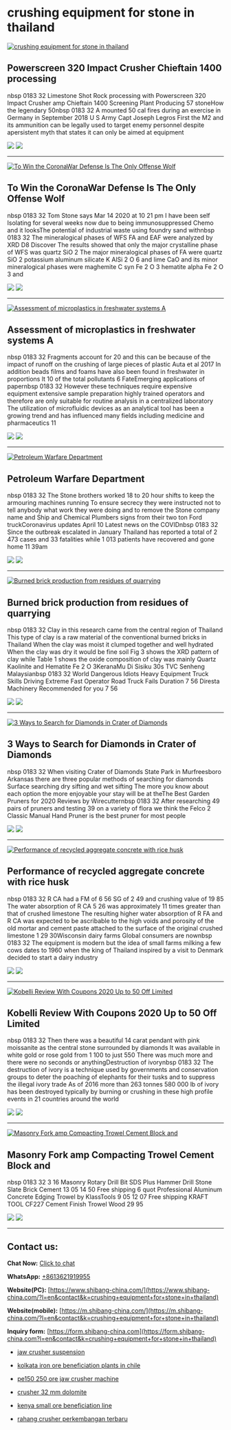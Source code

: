 # crushing equipment for stone in thailand

<a href="https://swt.shibang-china.com/?l=en&img&k=crushing+equipment+for+stone+in+thailand" target="_blank">![crushing equipment for stone in thailand](http://static.shibang-china.com/all-800x300/636.jpg)</a>

## Powerscreen 320 Impact Crusher Chieftain 1400 processing
nbsp 0183 32 Limestone Shot Rock processing with Powerscreen 320 Impact Crusher amp Chieftain 1400 Screening Plant Producing 57 stoneHow the legendary 50nbsp 0183 32 A mounted 50 cal fires during an exercise in Germany in September 2018 U S Army Capt Joseph Legros First the M2 and its ammunition can be legally used to target enemy personnel despite apersistent myth that states it can only be aimed at equipment


<a href="https://whatsapp.shibangsoft.com/WhatsApp.php" target="_blank" title="WhatsApp">![](http://static.shibang-china.com/icon/whatsapp.png)</a> <a href="https://swt.shibang-china.com/?l=en&icon&k=crushing+equipment+for+stone+in+thailand" target="_blank">![](http://static.shibang-china.com/icon/chat-en.png)</a>

---

<a href="https://swt.shibang-china.com/?l=en&img&k=crushing+equipment+for+stone+in+thailand" target="_blank">![To Win the CoronaWar Defense Is The Only Offense Wolf](http://static.shibang-china.com/all-800x300/1472.jpg)</a>

## To Win the CoronaWar Defense Is The Only Offense Wolf
nbsp 0183 32 Tom Stone says Mar 14 2020 at 10 21 pm I have been self Isolating for several weeks now due to being immunosuppressed Chemo and it looksThe potential of industrial waste using foundry sand withnbsp 0183 32 The mineralogical phases of WFS FA and EAF were analyzed by XRD D8 Discover The results showed that only the major crystalline phase of WFS was quartz SiO 2 The major mineralogical phases of FA were quartz SiO 2 potassium aluminum silicate K AlSi 2 O 6 and lime CaO and its minor mineralogical phases were maghemite C syn Fe 2 O 3 hematite alpha Fe 2 O 3 and


<a href="https://whatsapp.shibangsoft.com/WhatsApp.php" target="_blank" title="WhatsApp">![](http://static.shibang-china.com/icon/whatsapp.png)</a> <a href="https://swt.shibang-china.com/?l=en&icon&k=crushing+equipment+for+stone+in+thailand" target="_blank">![](http://static.shibang-china.com/icon/chat-en.png)</a>

---

<a href="https://swt.shibang-china.com/?l=en&img&k=crushing+equipment+for+stone+in+thailand" target="_blank">![Assessment of microplastics in freshwater systems A](http://static.shibang-china.com/all-800x300/1460.jpg)</a>

## Assessment of microplastics in freshwater systems A
nbsp 0183 32 Fragments account for 20 and this can be because of the impact of runoff on the crushing of large pieces of plastic Auta et al 2017 In addition beads films and foams have also been found in freshwater in proportions lt 10 of the total pollutants 6 FateEmerging applications of papernbsp 0183 32 However these techniques require expensive equipment extensive sample preparation highly trained operators and therefore are only suitable for routine analysis in a centralized laboratory The utilization of microfluidic devices as an analytical tool has been a growing trend and has influenced many fields including medicine and pharmaceutics 11


<a href="https://whatsapp.shibangsoft.com/WhatsApp.php" target="_blank" title="WhatsApp">![](http://static.shibang-china.com/icon/whatsapp.png)</a> <a href="https://swt.shibang-china.com/?l=en&icon&k=crushing+equipment+for+stone+in+thailand" target="_blank">![](http://static.shibang-china.com/icon/chat-en.png)</a>

---

<a href="https://swt.shibang-china.com/?l=en&img&k=crushing+equipment+for+stone+in+thailand" target="_blank">![Petroleum Warfare Department](http://static.shibang-china.com/all-800x300/617.jpg)</a>

## Petroleum Warfare Department
nbsp 0183 32 The Stone brothers worked 18 to 20 hour shifts to keep the armouring machines running To ensure secrecy they were instructed not to tell anybody what work they were doing and to remove the Stone company name and Ship and Chemical Plumbers signs from their two ton Ford truckCoronavirus updates April 10 Latest news on the COVIDnbsp 0183 32 Since the outbreak escalated in January Thailand has reported a total of 2 473 cases and 33 fatalities while 1 013 patients have recovered and gone home 11 39am


<a href="https://whatsapp.shibangsoft.com/WhatsApp.php" target="_blank" title="WhatsApp">![](http://static.shibang-china.com/icon/whatsapp.png)</a> <a href="https://swt.shibang-china.com/?l=en&icon&k=crushing+equipment+for+stone+in+thailand" target="_blank">![](http://static.shibang-china.com/icon/chat-en.png)</a>

---

<a href="https://swt.shibang-china.com/?l=en&img&k=crushing+equipment+for+stone+in+thailand" target="_blank">![Burned brick production from residues of quarrying](http://static.shibang-china.com/all-800x300/1404.jpg)</a>

## Burned brick production from residues of quarrying
nbsp 0183 32 Clay in this research came from the central region of Thailand This type of clay is a raw material of the conventional burned bricks in Thailand When the clay was moist it clumped together and well hydrated When the clay was dry it would be fine soil Fig 3 shows the XRD pattern of clay while Table 1 shows the oxide composition of clay was mainly Quartz Kaolinite and Hematite Fe 2 O 3KeranaMu Di Sisiku 30s TVC Senheng Malaysianbsp 0183 32 World Dangerous Idiots Heavy Equipment Truck Skills Driving Extreme Fast Operator Road Truck Fails Duration 7 56 Diresta Machinery Recommended for you 7 56


<a href="https://whatsapp.shibangsoft.com/WhatsApp.php" target="_blank" title="WhatsApp">![](http://static.shibang-china.com/icon/whatsapp.png)</a> <a href="https://swt.shibang-china.com/?l=en&icon&k=crushing+equipment+for+stone+in+thailand" target="_blank">![](http://static.shibang-china.com/icon/chat-en.png)</a>

---

<a href="https://swt.shibang-china.com/?l=en&img&k=crushing+equipment+for+stone+in+thailand" target="_blank">![3 Ways to Search for Diamonds in Crater of Diamonds](http://static.shibang-china.com/all-800x300/16.jpg)</a>

## 3 Ways to Search for Diamonds in Crater of Diamonds
nbsp 0183 32 When visiting Crater of Diamonds State Park in Murfreesboro Arkansas there are three popular methods of searching for diamonds Surface searching dry sifting and wet sifting The more you know about each option the more enjoyable your stay will be at theThe Best Garden Pruners for 2020 Reviews by Wirecutternbsp 0183 32 After researching 49 pairs of pruners and testing 39 on a variety of flora we think the Felco 2 Classic Manual Hand Pruner is the best pruner for most people


<a href="https://whatsapp.shibangsoft.com/WhatsApp.php" target="_blank" title="WhatsApp">![](http://static.shibang-china.com/icon/whatsapp.png)</a> <a href="https://swt.shibang-china.com/?l=en&icon&k=crushing+equipment+for+stone+in+thailand" target="_blank">![](http://static.shibang-china.com/icon/chat-en.png)</a>

---

<a href="https://swt.shibang-china.com/?l=en&img&k=crushing+equipment+for+stone+in+thailand" target="_blank">![Performance of recycled aggregate concrete with rice husk](http://static.shibang-china.com/all-800x300/623.jpg)</a>

## Performance of recycled aggregate concrete with rice husk
nbsp 0183 32 R CA had a FM of 6 56 SG of 2 49 and crushing value of 19 85 The water absorption of R CA 5 26 was approximately 11 times greater than that of crushed limestone The resulting higher water absorption of R FA and R CA was expected to be ascribable to the high voids and porosity of the old mortar and cement paste attached to the surface of the original crushed limestone 1 29 30Wisconsin dairy farms Global consumers are nownbsp 0183 32 The equipment is modern but the idea of small farms milking a few cows dates to 1960 when the king of Thailand inspired by a visit to Denmark decided to start a dairy industry


<a href="https://whatsapp.shibangsoft.com/WhatsApp.php" target="_blank" title="WhatsApp">![](http://static.shibang-china.com/icon/whatsapp.png)</a> <a href="https://swt.shibang-china.com/?l=en&icon&k=crushing+equipment+for+stone+in+thailand" target="_blank">![](http://static.shibang-china.com/icon/chat-en.png)</a>

---

<a href="https://swt.shibang-china.com/?l=en&img&k=crushing+equipment+for+stone+in+thailand" target="_blank">![Kobelli Review With Coupons 2020 Up to 50 Off Limited](http://static.shibang-china.com/all-800x300/884.jpg)</a>

## Kobelli Review With Coupons 2020 Up to 50 Off Limited
nbsp 0183 32 Then there was a beautiful 14 carat pendant with pink moissanite as the central stone surrounded by diamonds It was available in white gold or rose gold from 1 100 to just 550 There was much more and there were no seconds or anythingDestruction of ivorynbsp 0183 32 The destruction of ivory is a technique used by governments and conservation groups to deter the poaching of elephants for their tusks and to suppress the illegal ivory trade As of 2016 more than 263 tonnes 580 000 lb of ivory has been destroyed typically by burning or crushing in these high profile events in 21 countries around the world


<a href="https://whatsapp.shibangsoft.com/WhatsApp.php" target="_blank" title="WhatsApp">![](http://static.shibang-china.com/icon/whatsapp.png)</a> <a href="https://swt.shibang-china.com/?l=en&icon&k=crushing+equipment+for+stone+in+thailand" target="_blank">![](http://static.shibang-china.com/icon/chat-en.png)</a>

---

<a href="https://swt.shibang-china.com/?l=en&img&k=crushing+equipment+for+stone+in+thailand" target="_blank">![Masonry Fork amp Compacting Trowel Cement Block and](http://static.shibang-china.com/all-800x300/1337.jpg)</a>

## Masonry Fork amp Compacting Trowel Cement Block and
nbsp 0183 32 3 16 Masonry Rotary Drill Bit SDS Plus Hammer Drill Stone Slate Brick Cement 13 05 14 50 Free shipping 6 quot Professional Aluminum Concrete Edging Trowel by KlassTools 9 05 12 07 Free shipping KRAFT TOOL CF227 Cement Finish Trowel Wood 29 95

<a href="https://whatsapp.shibangsoft.com/WhatsApp.php" target="_blank" title="WhatsApp">![](http://static.shibang-china.com/icon/whatsapp.png)</a> <a href="https://swt.shibang-china.com/?l=en&icon&k=crushing+equipment+for+stone+in+thailand" target="_blank">![](http://static.shibang-china.com/icon/chat-en.png)</a>

---
## Contact us:

**Chat Now:** [Click to chat](https://swt.shibang-china.com?l=en&contact&k=crushing+equipment+for+stone+in+thailand)

**WhatsApp:**  [+8613621919955](https://whatsapp.shibangsoft.com/WhatsApp.php)

**Website(PC):** [https://www.shibang-china.com/](https://www.shibang-china.com/?l=en&contact&k=crushing+equipment+for+stone+in+thailand)

**Website(mobile):** [https://m.shibang-china.com/](https://m.shibang-china.com/?l=en&contact&k=crushing+equipment+for+stone+in+thailand)

**Inquiry form:** [https://form.shibang-china.com](https://form.shibang-china.com?l=en&contact&k=crushing+equipment+for+stone+in+thailand)

* [jaw crusher suspension](../166/jaw%20crusher%20suspension.md)

* [kolkata iron ore beneficiation plants in chile](../164/kolkata%20iron%20ore%20beneficiation%20plants%20in%20chile.md)

* [pe150 250 ore jaw crusher machine](../166/pe150%20250%20ore%20jaw%20crusher%20machine.md)

* [crusher 32 mm dolomite](../166/crusher%2032%20mm%20dolomite.md)

* [kenya small ore beneficiation line](../161/kenya%20small%20ore%20beneficiation%20line.md)

* [rahang crusher perkembangan terbaru](../165/rahang%20crusher%20perkembangan%20terbaru.md)